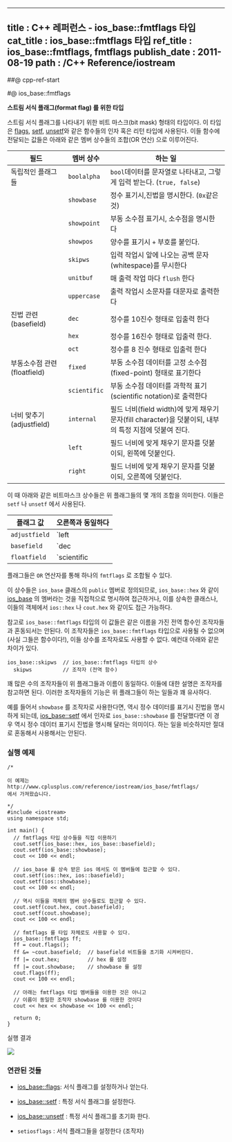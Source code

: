 ----------------
title : C++ 레퍼런스 - ios_base::fmtflags 타입
cat_title :  ios_base::fmtflags 타입
ref_title : ios_base::fmtflags, fmtflags
publish_date : 2011-08-19
path : /C++ Reference/iostream
--------------



##@ cpp-ref-start

#@ ios_base::fmtflags

**스트림 서식 플래그(format flag) 를 위한 타입**

스트림 서식 플래그를 나타내기 위한 비트 마스크(bit mask) 형태의 타입이다.  이 타입은 [flags](http://itguru.tistory.com/153), [setf](http://itguru.tistory.com/155), [unsetf](http://itguru.tistory.com/156)와 같은 함수들의 인자 혹은 리턴 타입에 사용된다. 이들 함수에 전달되는 값들은 아래와 같은 멤버 상수들의 조합(OR 연산) 으로 이루어진다.


|필드|멤버 상수|하는 일|
|---|-------|------|
|독립적인 플래그들|`boolalpha`|`bool`데이터를 문자열로 나타내고, 그렇게 입력 받는다. (`true, false`)|
||`showbase`|정수 표기시,진법을 명시한다. (`0x`같은 것)|
||`showpoint`|부동 소수점 표기시, 소수점을 명시한다|
||`showpos`|양수를 표기시 `+` 부호를 붙인다.|
||`skipws`|입력 작업시 앞에 나오는 공백 문자(whitespace)를 무시한다|
||`unitbuf`|매 출력 작업 마다 `flush` 한다|
||`uppercase`|출력 작업시 소문자를 대문자로 출력한다|
|진법 관련 (basefield)| `dec` | 정수를 10진수 형태로 입출력 한다|
||`hex`|정수를 16진수 형태로 입출력 한다.|
||`oct`|정수를 8 진수 형태로 입출력 한다|
|부동소수점 관련 (floatfield)|`fixed`|부동 소수점 데이터를 고정 소수점(fixed-point) 형태로 표기한다|
||`scientific`|부동 소수점 데이터를 과학적 표기(scientific notation)로 출력한다|
|너비 맞추기 (adjustfield)|`internal`| 필드 너비(field  width)에 맞게 채우기 문자(fill character)을 덧붙이되, 내부의 특정 지점에 덧붙여 진다.|
||`left`|필드 너비에 맞게 채우기 문자를 덧붙이되, 왼쪽에 덧붙인다.|
||`right`|필드 너비에 맞게 채우기 문자를 덧붙이되, 오른쪽에 덧붙인다.|

이 때 아래와 같은 비트마스크 상수들은 위 플래그들의 몇 개의 조합을 의미한다. 이들은 `setf` 나 `unsetf` 에서 사용된다.


|플래그 값|오른쪽과 동일하다|
|-------|--------------|
|`adjustfield`|`left | right | internal`|
|`basefield`|`dec | oct | hex`|
|`floatfield`|`scientific | fixed`|

플래그들은 `OR` 연산자를 통해 하나의 `fmtflags` 로 조합될 수 있다.

이 상수들은 `ios_base` 클래스의 `public` 멤버로 정의되므로, `ios_base::hex` 와 같이 [ios_base](http://itguru.tistory.com/144) 의 멤버라는 것을 직접적으로 명시하여 접근하거나, 이를 상속한 클래스나, 이들의 객체에서 `ios::hex` 나 `cout.hex` 와 같이도 접근 가능하다.

참고로 `ios_base::fmtflags` 타입의 이 값들은 같은 이름을 가진 전역 함수인 조작자들과 혼동되서는 안된다. 이 조작자들은 `ios_base::fmtflags` 타입으로 사용될 수 없으며 (사실 그들은 함수이다!), 이들 상수를 조작자로도 사용할 수 없다. 예컨대 아래와 같은 차이가 있다.

```cpp-formatted
ios_base::skipws  // ios_base::fmtflags 타입의 상수
  skipws          // 조작자 (전역 함수)
```


꽤 많은 수의 조작자들이 위 플래그들과 이름이 동일하다. 이들에 대한 설명은 조작자를 참고하면 된다. 이러한 조작자들의 기능은 위 플래그들이 하는 일들과 꽤 유사하다.

예를 들어서 `showbase` 를 조작자로 사용한다면, 역시 정수 데이터를 표기시 진법을 명시하게 되는데, [ios_base::setf](http://itguru.tistory.com/155) 에서 인자로 `ios_base::showbase` 를 전달했다면 이 경우 역시 정수 데이터 표기시 진법을 명시해 달라는 의미이다. 하는 일을 비슷하지만 절대로 혼동해서 사용해서는 안된다.



###  실행 예제




```cpp-formatted
/*

이 예제는
http://www.cplusplus.com/reference/iostream/ios_base/fmtflags/
에서 가져왔습니다.

*/
#include <iostream>
using namespace std;

int main() {
  // fmtflags 타입 상수들을 직접 이용하기
  cout.setf(ios_base::hex, ios_base::basefield);
  cout.setf(ios_base::showbase);
  cout << 100 << endl;

  // ios_base 를 상속 받은 ios 에서도 이 멤버들에 접근할 수 있다.
  cout.setf(ios::hex, ios::basefield);
  cout.setf(ios::showbase);
  cout << 100 << endl;

  // 역시 이들을 객체의 멤버 상수들로도 접근할 수 있다.
  cout.setf(cout.hex, cout.basefield);
  cout.setf(cout.showbase);
  cout << 100 << endl;

  // fmtflags 를 타입 자체로도 사용할 수 있다.
  ios_base::fmtflags ff;
  ff = cout.flags();
  ff &= ~cout.basefield;  // basefield 비트들을 초기화 시켜버린다.
  ff |= cout.hex;         // hex 를 설정
  ff |= cout.showbase;    // showbase 를 설정
  cout.flags(ff);
  cout << 100 << endl;

  // 아래는 fmtflags 타입 멤버들을 이용한 것은 아니고
  // 이름이 동일한 조작자 showbase 를 이용한 것이다
  cout << hex << showbase << 100 << endl;

  return 0;
}
```


실행 결과


![](http://img1.daumcdn.net/thumb/R1920x0/?fname=http%3A%2F%2Fcfile10.uf.tistory.com%2Fimage%2F12059E574E4D4B4D011E0C)




###  연관된 것들





*  [ios_base::flags](http://itguru.tistory.com/153):  서식 플래그를 설정하거나 얻는다.

*  [ios_base::setf](http://itguru.tistory.com/155)  :  특정 서식 플래그를 설정한다.

*  [ios_base::unsetf](http://itguru.tistory.com/156)  :  특정 서식 플래그를 초기화 한다.

* `setiosflags`  :  서식 플래그들을 설정한다 (조작자)